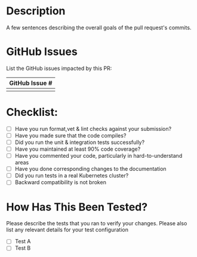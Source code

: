 # Description
A few sentences describing the overall goals of the pull request's commits.

# GitHub Issues
List the GitHub issues impacted by this PR:

| GitHub Issue # |
| -------------- |
| |

# Checklist:

- [ ] Have you run format,vet & lint checks against your submission?
- [ ] Have you made sure that the code compiles?
- [ ] Did you run the unit & integration tests successfully?
- [ ] Have you maintained at least 90% code coverage?
- [ ] Have you commented your code, particularly in hard-to-understand areas
- [ ] Have you done corresponding changes to the documentation
- [ ] Did you run tests in a real Kubernetes cluster?
- [ ] Backward compatibility is not broken

# How Has This Been Tested?
Please describe the tests that you ran to verify your changes. Please also list any relevant details for your test configuration

- [ ] Test A
- [ ] Test B

